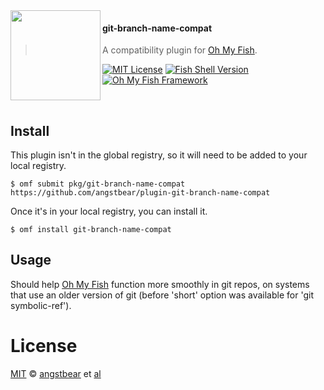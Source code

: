 <img src="https://cdn.rawgit.com/oh-my-fish/oh-my-fish/e4f1c2e0219a17e2c748b824004c8d0b38055c16/docs/logo.svg" align="left" width="144px" height="144px"/>

#### git-branch-name-compat
> A compatibility plugin for [Oh My Fish][omf-link]. 

[![MIT License](https://img.shields.io/badge/license-MIT-007EC7.svg?style=flat-square)](/LICENSE)
[![Fish Shell Version](https://img.shields.io/badge/fish-v2.2.0-007EC7.svg?style=flat-square)](http://fishshell.com)
[![Oh My Fish Framework](https://img.shields.io/badge/Oh%20My%20Fish-Framework-007EC7.svg?style=flat-square)](https://www.github.com/oh-my-fish/oh-my-fish)

<br/>

## Install

This plugin isn't in the global registry, so it will need to be added to your local registry.

```fish
$ omf submit pkg/git-branch-name-compat https://github.com/angstbear/plugin-git-branch-name-compat
```

Once it's in your local registry, you can install it.

```fish
$ omf install git-branch-name-compat
```


## Usage

Should help [Oh My Fish][omf-link] function more smoothly in git repos, on systems that use an older version of git (before 'short' option was available for 'git symbolic-ref').


# License

[MIT][mit] © [angstbear][author] et [al][contributors]


[mit]:            http://opensource.org/licenses/MIT
[author]:         http://github.com/angstbear
[contributors]:   https://github.com/angstbear/pkg-git_branch_name/graphs/contributors
[omf-link]:       https://www.github.com/oh-my-fish/oh-my-fish

[license-badge]:  https://img.shields.io/badge/license-MIT-007EC7.svg?style=flat-square
